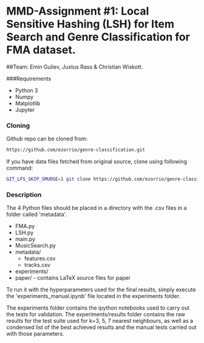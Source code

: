# MMD-Assignment #1: Local Sensitive Hashing (LSH) for Item Search and Genre Classification for FMA dataset.
##Team: Emin Guliev, Justus Rass & Christian Wiskott.

###Requirements
- Python 3
- Numpy
- Matplotlib
- Jupyter

### Cloning

Github repo can be cloned from:
```bash
https://github.com/ezorrio/genre-classification.git
```
If you have data files fetched from original source, clone using following command:
```bash
GIT_LFS_SKIP_SMUDGE=1 git clone https://github.com/ezorrio/genre-classification
```

### Description
The 4 Python files should be placed in a directory with the .csv files in a folder called 'metadata'.

- FMA.py
- LSH.py
- main.py
- MusicSearch.py
- metadata/
    - features.csv
    - tracks.csv
- experiments/
- paper/ - contains LaTeX source files for paper

To run it with the hyperparameters used for the final results, simply execute the 'experiments_manual.ipynb' file
located in the experiments folder.

The experiments folder contains the ipython notebooks used to carry out the tests for validation.
The experiments/results folder contains the raw results for the test suite used for k=3, 5, 7 nearest
neighbours, as well as a condensed list of the best achieved results and the manual tests carried out
with those parameters.
